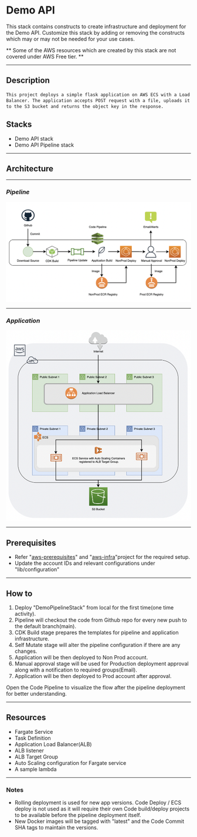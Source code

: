 # Demo API

This stack contains constructs to create infrastructure and deployment for the Demo API.
Customize this stack by adding or removing the constructs which may or may not be needed for your use cases.

** Some of the AWS resources which are created by this stack are not covered under AWS Free tier. **

-----

## Description

    This project deploys a simple flask application on AWS ECS with a Load Balancer. The application accepts POST request with a file, uploads it to the S3 bucket and returns the object key in the response.

## Stacks

* Demo API stack
* Demo API Pipeline stack

-----

## Architecture  

-----


### <i> Pipeline </i> 


![Pipeline](./docs/Pipeline.png)

-----
### <i> Application </i>   


![Application](./docs/Architecture.png)

-----

## Prerequisites

* Refer "[aws-prerequisites](https://github.com/tsk811/aws-prerequisites)" and "[aws-infra](https://github.com/tsk811/aws-infra)"project for the required setup.
* Update the account IDs and relevant configurations under "lib/configuration"
-----


## How to

1. Deploy "DemoPipelineStack" from local for the first time(one time activity).
2. Pipeline will checkout the code from Github repo for every new push to the default branch(main).
3. CDK Build stage prepares the templates for pipeline and application infrastructure.
4. Self Mutate stage will alter the pipeline configuration if there are any changes.
5. Application will be then deployed to Non Prod account.
6. Manual approval stage will be used for Production deployment approval along with a notification to required groups(Email).
7. Application will be then deployed to Prod account after approval.

Open the Code Pipeline to visualize the flow after the pipeline deployment for better understanding.

-----

## Resources

* Fargate Service
* Task Definition
* Application Load Balancer(ALB)
* ALB listener
* ALB Target Group
* Auto Scaling configuration for Fargate service
* A sample lambda

-----


### Notes

* Rolling deployment is used for new app versions. Code Deploy / ECS deploy is not used as it will require their own Code build/deploy projects to be available before the pipeline deployment itself.
* New Docker images will be tagged with "latest" and the Code Commit SHA tags to maintain the versions.

